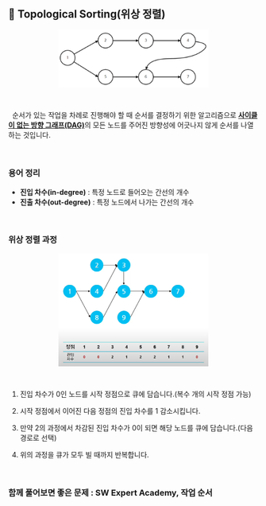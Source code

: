 ## 📄 **Topological Sorting(위상 정렬)**

<p align="center" style="display: flex; justify-content: center;">
    <img style="width: 60%" src="../images/topologicalSort.png" alt="topological sort">
</p>

<br>

&nbsp;&nbsp;순서가 있는 작업을 차례로 진행해야 할 때 순서를 결정하기 위한 알고리즘으로 <u>**사이클이 없는 방향 그래프(DAG)**</u>의 모든 노드를 주어진 방향성에 어긋나지 않게 순서를 나열하는 것입니다.

<br>

### 용어 정리

- **진입 차수(in-degree)** : 특정 노드로 들어오는 간선의 개수
- **진출 차수(out-degree)** : 특정 노드에서 나가는 간선의 개수

<br>

### 위상 정렬 과정

<p align="center" style="display: flex; justify-content: center;">
    <img style="width: 60%" src="../images/sortingProcess.png" alt="sorting process">
</p>

<br>

1. 진입 차수가 0인 노드를 시작 정점으로 큐에 담습니다.(복수 개의 시작 정점 가능)

2. 시작 정점에서 이어진 다음 정점의 진입 차수를 1 감소시킵니다.

3. 만약 2의 과정에서 차감된 진입 차수가 0이 되면 해당 노드를 큐에 담습니다.(다음 경로로 선택)

4. 위의 과정을 큐가 모두 빌 때까지 반복합니다.

<br>

### **함께 풀어보면 좋은 문제** : SW Expert Academy, 작업 순서
